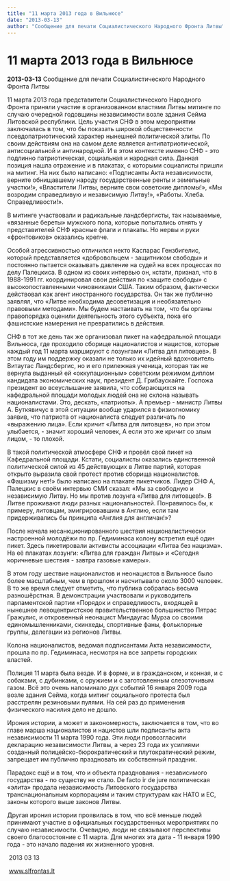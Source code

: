 ```yaml
---
title: "11 марта 2013 года в Вильнюсе"
date: "2013-03-13"
author: "Сообщение для печати Социалистического Народного Фронта Литвы"
---
```


# 11 марта 2013 года в Вильнюсе

**2013-03-13** Сообщение для печати Социалистического Народного Фронта Литвы

11 марта 2013 года представители Социалистического Народного Фронта приняли участие в организованном властями Литвы митинге по случаю очередной годовщины независимости возле здания Сейма Литовской республики. Цель участия СНФ в этом мероприятии заключалась в том, что бы показать широкой общественности псевдопатриотический характер нынешней политической элиты. По своим действиям она на самом деле является антипатриотической, антисоциальной и антинародной. И в этом контексте именно СНФ - это подлинно патриотическая, социальная и народная сила. Данная позиция нашла отражение и в плакатах, с которыми социалисты пришли на митинг. На них было написано: «Подписанты Акта независимости, верните обнищавшему народу государственные ренты и земельные участки!», «Властители Литвы, верните свои советские дипломы!», «Мы возродим справедливую и независимую Литву!», «Работы. Хлеба. Справедливости!».

В митинге участвовали и радикальные ландсбергисты, так называемые, «вязанные береты» мужского пола, которые попытались отнять у представителей СНФ красные флаги и плакаты. Но нервы и руки «фронтовиков» оказались крепче.

Особой агрессивностью отличился некто Каспарас Гензбигелис, который представляется «добровольцем - защитником свободы» и постоянно пытается оказывать давление на судей на всех процессах по делу Палецкиса. В одном из своих интервью он, кстати, признал, что в 1988-1991 гг. координировал свои действия по «защите свободы» с высокопоставленными чиновниками США. Таким образом, фактически действовал как агент иностранного государства. Он так же публично заявлял, что «Литве необходима десоветизация и необязательно правовыми методами». Мы будем настаивать на том,  что бы органы правопорядка оценили деятельность этого субъекта, пока его фашистские намерения не превратились в действия.

СНФ в тот же день так же организовал пикет на кафедральной площади Вильнюса, где проходило сборище националистов и нацистов, которые каждый год 11 марта маршируют с лозунгами «Литва для литовцев». В этом году им поддержку оказали не только их идейный вдохновитель Витаутас Ландсбергис, но и его прилежная ученица, которая так не вернула выданный ей «оккупационным» советским режимом диплом кандидата экономических наук, президент Д. Грибаускайте. Госпожа президент во всеуслышание заявила, что собирающихся на кафедральной площади молодых людей она не склона называть националистами. Это, дескать, «патриоты». А премьер - министр Литвы А. Буткявичус в этой ситуации вообще ударился в физиогномику заявив, что патриота от националиста следует различать по «выражению лица». Если кричит «Литва для литовцев», но при этом улыбается, - значит хороший человек, А если это же кричит со злым лицом, - то плохой.

В такой политической атмосфере СНФ и провёл свой пикет на Кафедральной площади. Кстати, социалисты оказались единственной политической силой из 45 действующих в Литве партий, которая открыто выразила свой протест против сборища националистов. «Фашизму нет!» было написано на плакате пикетчиков. Лидер СНФ А, Палецкис в своём интервью СМИ сказал: «Мы за свободную и независимую Литву. Но мы против лозунга «Литва для литовцев!». В Литве проживают люди разных национальностей. Понравилось бы, к примеру, литовцам, эмигрировавшим в Англию, если там придерживались бы принципа «Англия для англичан!»?

После начала несанкционированного шествия националистически настроенной молодёжи по пр. Гедиминаса колону встретил ещё один пикет. Здесь пикетировали активисты ассоциации «Литва без нацизма». На её плакатах лозунги: «Литва для граждан Литвы» и «Сегодня коричневые шествия - завтра газовые камеры».

В этом году шествие националистов и неонацистов в Вильнюсе было более масштабным, чем в прошлом и насчитывало около 3000 человек. В то же время следует отметить, что публика собралась весьма разношёрстная. В демонстрации участвовали и руководитель парламентской партии «Порядок и справедливость, входящей в нынешнее левоцентристское правительственное большинство Пятрас Гражулис, и откровенный неонацист Миндаугас Мурза со своими единомышленниками, скинхеды, спортивные фаны, фольклорные группы, делегации из регионов Литвы.

Колона националистов, ведомая подписантами Акта независимости, прошла по пр. Гедиминаса, несмотря на все запреты городских властей.

Полиция 11 марта была везде. И в форме, и в гражданском, и конная, и с собаками, с дубинками, с оружием и с заготовленным слезоточивым газом. Всё это очень напоминало дух событий 16 января 2009 года возле здания Сейма, когда митинг социального протеста был расстрелян резиновыми пулями. На сей раз до применения физического насилия дело не дошло.

Ирония истории, а может и закономерность, заключается в том, что во главе марша националистов и нацистов шли подписанты акта независимости 11 марта 1990 года. Эти люди провозгласили декларацию независимости Литвы, а через 23 года их усилиями созданный полицейско-бюрократический и плутократический режим, запрещает им публично праздновать их собственный праздник.

Парадокс ещё и в том, что и объекта празднования - независимого государства - по существу не стало. De facto ir de jure политическая «элита» продала независимость Литовского государства транснациональным корпорациям и таким структурам как НАТО и ЕС, законы которого выше законов Литвы.

Другая ирония истории проявилась в том, что всё меньше людей принимают участие в официальных государственных мероприятиях по случаю независимости. Очевидно, люди не связывают перспективы своего благосостояние с 11 марта. Для многих эта дата - 11 января 1990 года - это начало падения их жизненного уровня.

 2013 03 13

 www.slfrontas.lt